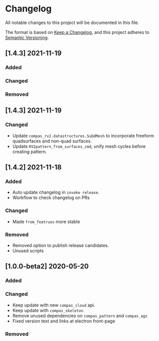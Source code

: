 # Changelog

All notable changes to this project will be documented in this file.

The format is based on [Keep a Changelog](https://keepachangelog.com/en/1.0.0/),
and this project adheres to [Semantic Versioning](https://semver.org/spec/v2.0.0.html).

## [1.4.3] 2021-11-19

### Added

### Changed

### Removed

## [1.4.3] 2021-11-19

### Changed
* Update `compas_rv2.datastructures.SubdMesh` to incorporate freeform quadsurfaces and non-quad surfaces.
* Update `RV2pattern_from_surfaces_cmd`, unify mesh cycles before creating pattern.

## [1.4.2] 2021-11-18

### Added
* Auto update changelog in `invoke release`.
* Workflow to check changelog on PRs

### Changed
* Made `from_featrues` more stable

### Removed
* Removed option to publish release candidates.
* Unused scripts

## [1.0.0-beta2] 2020-05-20

### Added

### Changed

* Keep update with new ``compas_cloud`` api.
* Keep update with ``compas_skeleton``
* Remove unused dependencies on ``compas_pattern`` and ``compas_ags``
* Fixed version text and links at electron front-page


### Removed

